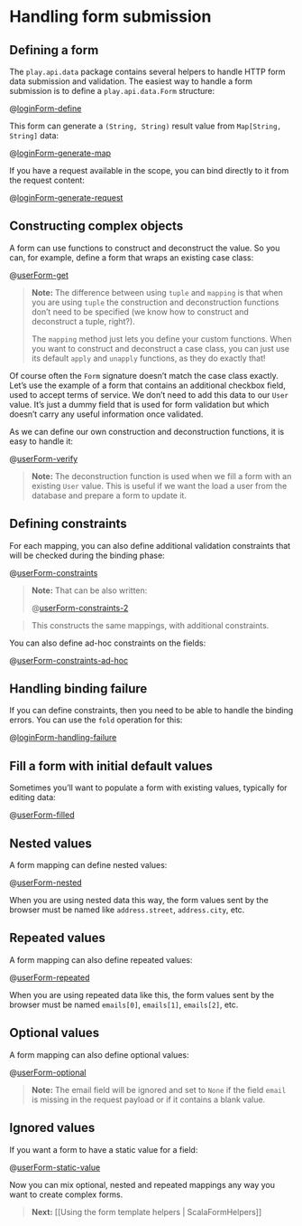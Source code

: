 <!--- Copyright (C) 2009-2013 Typesafe Inc. <http://www.typesafe.com> -->
# Handling form submission

## Defining a form

The `play.api.data` package contains several helpers to handle HTTP form data submission and validation. The easiest way to handle a form submission is to define a `play.api.data.Form` structure:

@[loginForm-define](code/ScalaForms.scala)


This form can generate a `(String, String)` result value from `Map[String, String]` data:

@[loginForm-generate-map](code/ScalaForms.scala)


If you have a request available in the scope, you can bind directly to it from the request content:

@[loginForm-generate-request](code/ScalaForms.scala)

## Constructing complex objects

A form can use functions to construct and deconstruct the value. So you can, for example, define a form that wraps an existing case class:

@[userForm-get](code/ScalaForms.scala)

> **Note:** The difference between using `tuple` and `mapping` is that when you are using `tuple` the construction and deconstruction functions don’t need to be specified (we know how to construct and deconstruct a tuple, right?). 
>
> The `mapping` method just lets you define your custom functions. When you want to construct and deconstruct a case class, you can just use its default `apply` and `unapply` functions, as they do exactly that!

Of course often the `Form` signature doesn’t match the case class exactly. Let’s use the example of a form that contains an additional checkbox field, used to accept terms of service. We don’t need to add this data to our `User` value. It’s just a dummy field that is used for form validation but which doesn’t carry any useful information once validated.

As we can define our own construction and deconstruction functions, it is easy to handle it:

@[userForm-verify](code/ScalaForms.scala)

> **Note:** The deconstruction function is used when we fill a form with an existing `User` value. This is useful if we want the load a user from the database and prepare a form to update it.

## Defining constraints

For each mapping, you can also define additional validation constraints that will be checked during the binding phase:

@[userForm-constraints](code/ScalaForms.scala)

> **Note:** That can be also written:
>
> @[userForm-constraints-2](code/ScalaForms.scala)

>
> This constructs the same mappings, with additional constraints.

You can also define ad-hoc constraints on the fields:

@[userForm-constraints-ad-hoc](code/ScalaForms.scala)


## Handling binding failure

If you can define constraints, then you need to be able to handle the binding errors. You can use the `fold` operation for this:

@[loginForm-handling-failure](code/ScalaForms.scala)

## Fill a form with initial default values

Sometimes you’ll want to populate a form with existing values, typically for editing data:

@[userForm-filled](code/ScalaForms.scala)


## Nested values

A form mapping can define nested values:

@[userForm-nested](code/ScalaForms.scala)

When you are using nested data this way, the form values sent by the browser must be named like `address.street`, `address.city`, etc.

## Repeated values

A form mapping can also define repeated values:

@[userForm-repeated](code/ScalaForms.scala)

When you are using repeated data like this, the form values sent by the browser must be named `emails[0]`, `emails[1]`, `emails[2]`, etc.

## Optional values

A form mapping can also define optional values:

@[userForm-optional](code/ScalaForms.scala)


> **Note:** The email field will be ignored and set to `None` if the field `email` is missing in the request payload or if it contains a blank value.

## Ignored values

If you want a form to have a static value for a field:

@[userForm-static-value](code/ScalaForms.scala)

Now you can mix optional, nested and repeated mappings any way you want to create complex forms.

> **Next:** [[Using the form template helpers | ScalaFormHelpers]]




